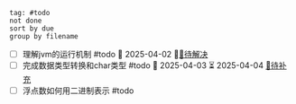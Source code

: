 ```tasks
tag: #todo
not done
sort by due
group by filename
```

- [ ] 理解jvm的运行机制 #todo   📅 2025-04-02 🛫[🔗待解决](Java环境.md#jvm-todo)
- [ ] 完成数据类型转换和char类型 #todo 📅 2025-04-03  ⏳ 2025-04-04 [🔗待补充](数据类型.md#char-todo)
- [ ] 浮点数如何用二进制表示 #todo